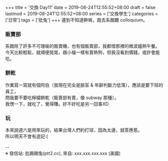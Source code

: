 +++
title = '交換 Day11'
date = 2019-08-24T12:55:52+08:00
draft = false
lastmod = 2019-08-24T12:55:52+08:00
series = ['交換學生']
categories = ['日常']
tags = ['批兔']
+++
邊到不知道幹嘛，跑去系館聽 colloquium。<br>
### 販賣部
系館除了許多不可理喻的販賣機，也有個販賣部，我都借那裡的微波爐熱午餐。<br>
今天比較輕鬆，就順便晃晃，跟小福一樣有賣熱狗，但我沒看到價錢，或許會能吃。<br>
### 餅乾
作業寫一寫就有個阿伯（我現在完全是臉盲 & 年齡判斷力低落），應該是要下班的員工，<br>
問我要不要吃檸檬餅乾（販賣部有賣，像 subway 那種）。<br>
我愣一下，就吃了，覺得賺。好不好吃是另一回事XD<br>
### 玩
本來說週六是用來玩的，結果台灣人們約打球，因為太邊，就答應惹。<br>
所以明天不會有遊記:(<br>
<br>
--<br>
※ 發信站: 批踢踢兔(ptt2.cc), 來自: xxx.xxx.xxx.xxx (美國)<br>
